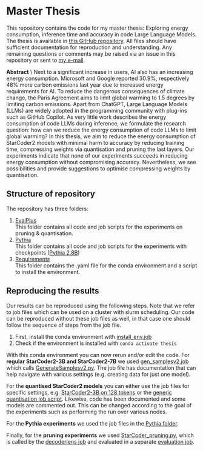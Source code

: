 # Master Thesis
This repository contains the code for my master thesis: Exploring energy consumption, inference time and accuracy in code Large Language Models. The thesis is available in [this GitHub repository](https://github.com/PepijndeReus/MasterThesis/blob/main/MScThesis_PepijndeReus.pdf). All files should have sufficient documentation for reproduction and understanding. Any remaining questions or comments may be raised via an issue in this repository or sent to [my e-mail](mailto:p.dereus@uva.nl).

**Abstract** \ 
Next to a significant increase in users, AI also has an increasing energy consumption. Microsoft and Google reported 30.9%, respectively 48% more carbon emissions last year due to increased energy requirements for AI. To reduce the dangerous consequences of climate change, the Paris Agreement aims to limit global warming to 1.5 degrees by limiting carbon emissions. Apart from ChatGPT, Large Language Models (LLMs) are widely adopted in the programming community with plug-ins such as GitHub Copilot. As very little work describes the energy consumption of code LLMs during inference, we formulate the research question: how can we reduce the energy consumption of code LLMs to limit global warming? In this thesis, we aim to reduce the energy consumption of StarCoder2 models with minimal harm to accuracy by reducing training time, compressing weights via quantisation and pruning the last layers. Our experiments indicate that none of our experiments succeeds in reducing energy consumption without compromising accuracy. Nevertheless, we see possibilities and provide suggestions to optimise compressing weights by quantisation.

##  Structure of repository
The repository has three folders:
1. [EvalPlus](https://github.com/PepijndeReus/MasterThesis/tree/main/EvalPlus) \
This folder contains all code and job scripts for the experiments on pruning & quantisation.
2. [Pythia](https://github.com/PepijndeReus/MasterThesis/tree/main/Pythia) \
This folder contains all code and job scripts for the experiments with checkpoints ([Pythia 2.8B](https://huggingface.co/EleutherAI/pythia-2.8b))
3. [Requirements](https://github.com/PepijndeReus/MasterThesis/tree/main/job_files) \
This folder contains the .yaml file for the conda environment and a script to install the environment.

## Reproducing the results
Our results can be reproduced using the following steps. Note that we refer to job files which can be used on a cluster with slurm scheduling. Our code can be reproduced without these job files as well, in that case one should follow the sequence of steps from the job file.
1. First, install the conda environment with [install_env.job](https://github.com/PepijndeReus/MasterThesis/blob/main/job_files/install_env.job)
2. Check if the environment is installed with `conda activate thesis`

With this conda environment you can now rerun and/or edit the code.
For **regular StarCoder2-3B and StarCoder2-7B** we used [gen_samplesv2.job](https://github.com/PepijndeReus/MasterThesis/blob/main/EvalPlus/gen_samplesv2.job) which calls [GenerateSamplesv2.py](https://github.com/PepijndeReus/MasterThesis/blob/main/EvalPlus/GenerateSamplesv2.py). The job file has documentation that can help navigate with various settings (e.g. creating data for just one model).

For the **quantised StarCoder2 models** you can either use the job files for specific settings, e.g. [StarCoder2-3B on 128 tokens](https://github.com/PepijndeReus/MasterThesis/blob/main/EvalPlus/gen_samples_quantised_3b_128.job) or the [generic quantisation job script](https://github.com/PepijndeReus/MasterThesis/blob/main/EvalPlus/gen_samples_quantised.job). Likewise, code has been documented and some models are commented out. This can be changed according to the goal of the experiments such as performing the run over various nodes.

For the **Pythia experiments** we used the job files in the [Pythia folder](https://github.com/PepijndeReus/MasterThesis/tree/main/Pythia). 

Finally, for the **pruning experiments** we used [StarCoder_pruning.py](https://github.com/PepijndeReus/MasterThesis/blob/main/EvalPlus/StarCoder_pruning.py), which is called by the [decoderlens job](https://github.com/PepijndeReus/MasterThesis/blob/main/EvalPlus/decoderlens.job) and evaluated in a separate [evaluation job](https://github.com/PepijndeReus/MasterThesis/blob/main/EvalPlus/evaluate_pruning.job).